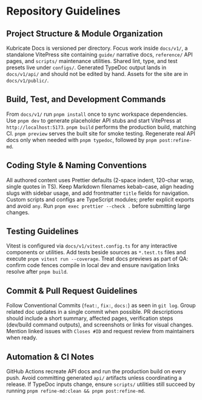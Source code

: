 # Repository Guidelines

## Project Structure & Module Organization
Kubricate Docs is versioned per directory. Focus work inside `docs/v1/`, a standalone VitePress site containing `guide/` narrative docs, `reference/` API pages, and `scripts/` maintenance utilities. Shared lint, type, and test presets live under `configs/`. Generated TypeDoc output lands in `docs/v1/api/` and should not be edited by hand. Assets for the site are in `docs/v1/public/`.

## Build, Test, and Development Commands
From `docs/v1/` run `pnpm install` once to sync workspace dependencies. Use `pnpm dev` to generate placeholder API stubs and start VitePress at `http://localhost:5173`. `pnpm build` performs the production build, matching CI. `pnpm preview` serves the built site for smoke testing. Regenerate real API docs only when needed with `pnpm typedoc`, followed by `pnpm post:refine-md`.

## Coding Style & Naming Conventions
All authored content uses Prettier defaults (2-space indent, 120-char wrap, single quotes in TS). Keep Markdown filenames kebab-case, align heading slugs with sidebar usage, and add frontmatter `title` fields for navigation. Custom scripts and configs are TypeScript modules; prefer explicit exports and avoid `any`. Run `pnpm exec prettier --check .` before submitting large changes.

## Testing Guidelines
Vitest is configured via `docs/v1/vitest.config.ts` for any interactive components or utilities. Add tests beside sources as `*.test.ts` files and execute `pnpm vitest run --coverage`. Treat docs previews as part of QA: confirm code fences compile in local dev and ensure navigation links resolve after `pnpm build`.

## Commit & Pull Request Guidelines
Follow Conventional Commits (`feat:`, `fix:`, `docs:`) as seen in `git log`. Group related doc updates in a single commit when possible. PR descriptions should include a short summary, affected pages, verification steps (dev/build command outputs), and screenshots or links for visual changes. Mention linked issues with `Closes #ID` and request review from maintainers when ready.

## Automation & CI Notes
GitHub Actions recreate API docs and run the production build on every push. Avoid committing generated `api/` artifacts unless coordinating a release. If TypeDoc inputs change, ensure `scripts/` utilities still succeed by running `pnpm refine-md:clean && pnpm post:refine-md`.
